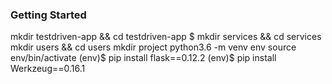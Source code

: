 ### Getting Started

mkdir testdriven-app && cd testdriven-app $ mkdir services && cd services
mkdir users && cd users
mkdir project
python3.6 -m venv env
source env/bin/activate
(env)$ pip install flask==0.12.2
(env)$ pip install Werkzeug==0.16.1
